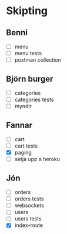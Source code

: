 # Skipting

## Benni
- [ ] menu
- [ ] menu tests
- [ ] postman collection
## Björn burger
- [ ] categories
- [ ] categories tests
- [ ] myndir
## Fannar
- [ ] cart
- [ ] cart tests
- [x] paging
- [ ] setja upp a heroku
## Jón
- [ ] orders
- [ ] orders tests
- [ ] websockets
- [ ] users
- [ ] users tests
- [x] index-route
